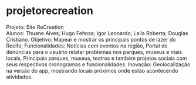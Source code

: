 # projetorecreation
Projeto: Site ReCreation <br>
Alunos: Thuane Alves;
        Hugo Feitosa;
        Igor Leonardo;
        Laila Roberta;
        Douglas Cristiano.
Objetivo: Mapear e mostrar os principais pontos de lazer do Recife;
Funcionalidades: Notícias com eventos na região, Portal de denúncias para o usuário relatar problemas nos parques, 
                 museus e mais locais, Principais parques, museus, teatros e também projetos sociais com seus respectivos
                 cronogramas e funcionalidades.
Inovação: Geolocalização na versão do app, mostrando locais próximos onde estão acontecendo atividades.
